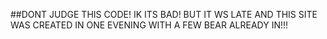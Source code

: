##DONT JUDGE THIS CODE! IK ITS BAD! BUT IT WS LATE AND THIS SITE WAS CREATED IN ONE EVENING WITH A FEW BEAR ALREADY IN!!!
